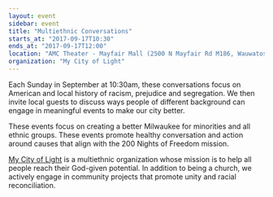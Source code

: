 ```yaml
---
layout: event
sidebar: event
title: "Multiethnic Conversations"
starts_at: "2017-09-17T10:30"
ends_at: "2017-09-17T12:00"
location: "AMC Theater - Mayfair Mall (2500 N Mayfair Rd M186, Wauwatosa, WI )"
organization: "My City of Light"
---
```


Each Sunday in September at 10:30am, these conversations focus on American and local history of racism, prejudice and segregation. We then invite local guests to discuss ways people of different background can engage in meaningful events to make our city better.

These events focus on creating a better Milwaukee for minorities and all ethnic groups. These events promote healthy conversation and action around causes that align with the 200 Nights of Freedom mission.

[My City of Light](www.mycityoflight.com) is a multiethnic organization whose mission is to help all people reach their God-given potential. In addition to being a church, we actively engage in community projects that promote unity and racial reconciliation.

